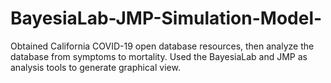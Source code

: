 # BayesiaLab-JMP-Simulation-Model-
Obtained California COVID-19 open database resources, then analyze the database from symptoms to mortality. Used the BayesiaLab and JMP as analysis tools to generate graphical view.  
